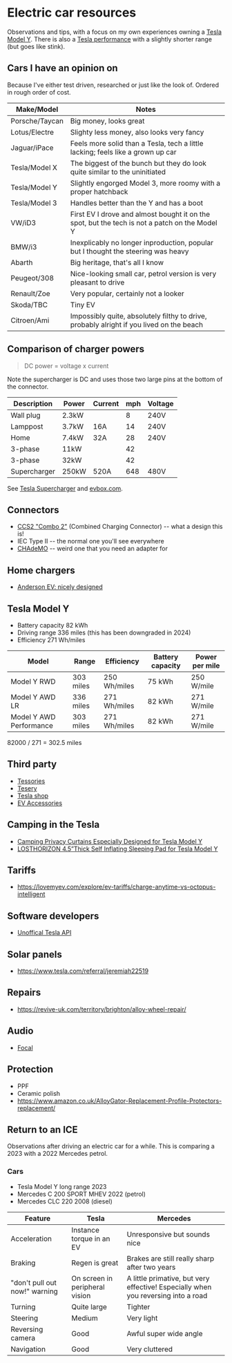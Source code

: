# Electric car resources

Observations and tips, with a focus on my own experiences owning a [Tesla Model Y](https://en.wikipedia.org/wiki/Tesla_Model_Y). There is also a [Tesla performance](https://accelerationtimes.com/models/tesla-model-y-dual-motor-long-range) with a slightly shorter range (but goes like stink).

## Cars I have an opinion on

Because I've either test driven, researched or just like the look of. Ordered in rough order of cost.

| Make/Model | Notes |
|-|-|
| Porsche/Taycan | Big money, looks great |
| Lotus/Electre | Slighty less money, also looks very fancy |
| Jaguar/iPace | Feels more solid than a Tesla, tech a little lacking; feels like a grown up car |
| Tesla/Model X | The biggest of the bunch but they do look quite similar to the uninitiated |
| Tesla/Model Y | Slightly engorged Model 3, more roomy with a proper hatchback |
| Tesla/Model 3 | Handles better than the Y and has a boot |
| VW/iD3 | First EV I drove and almost bought it on the spot, but the tech is not a patch on the Model Y |
| BMW/i3 | Inexplicably no longer inproduction, popular but I thought the steering was heavy |
| Abarth | Big heritage, that's all I know |
| Peugeot/308 | Nice-looking small car, petrol version is very pleasant to drive |
| Renault/Zoe | Very popular, certainly not a looker |
| Skoda/TBC | Tiny EV |
| Citroen/Ami | Impossibly quite, absolutely filthy to drive, probably alright if you lived on the beach |

## Comparison of charger powers

> DC power = voltage x current

Note the supercharger is DC and uses those two large pins at the bottom of the connector.

| Description  | Power | Current | mph  | Voltage |
|---           |---    |---      |---   |---      |
| Wall plug    | 2.3kW |         | 8    | 240V    |
| Lamppost     | 3.7kW | 16A     | 14   | 240V    |
| Home         | 7.4kW | 32A     | 28   | 240V    |
| 3-phase      | 11kW  |         | 42   |         |
| 3-phase      | 32kW  |         | 42   |         |
| Supercharger | 250kW | 520A    | 648  | 480V    |

See [Tesla Supercharger](https://en.wikipedia.org/wiki/Tesla_Supercharger) and [evbox.com](https://evbox.com/uk-en/electric-cars/tesla/tesla-model-y).

## Connectors

- [CCS2 "Combo 2"](https://en.wikipedia.org/wiki/Combined_Charging_System) (Combined Charging Connector) -- what a design this is!
- IEC Type II -- the normal one you'll see everywhere
- [CHAdeMO](https://en.wikipedia.org/wiki/CHAdeMO) -- weird one that you need an adapter for

## Home chargers

- [Anderson EV: nicely designed](https://andersen-ev.com/)

## Tesla Model Y

- Battery capacity 82 kWh
- Driving range 336 miles (this has been downgraded in 2024)
- Efficiency 271 Wh/miles

| Model | Range | Efficiency | Battery capacity | Power per mile |
|---    |---    |---         | ---              | ---            |
| Model Y RWD | 303 miles | 250 Wh/miles | 75 kWh | 250 W/mile |
| Model Y AWD LR | 336 miles | 271 Wh/miles | 82 kWh | 271 W/mile |
| Model Y AWD Performance | 303 miles | 271 Wh/miles | 82 kWh | 271 W/mile |

82000 / 271 = 302.5 miles

## Third party

- [Tessories](https://tessories.uk/)
- [Tesery](https://www.tesery.com/)
- [Tesla shop](https://shop.tesla.com/)
- [EV Accessories](https://evaccessories.co.uk/)

## Camping in the Tesla

- [Camping Privacy Curtains Especially Designed for Tesla Model Y](https://www.amazon.co.uk/TESBEAUTY-Curtains-Sunshade-Upgraded-Distinctive/dp/B0B1WZJWR8/ref=dp_fod_sccl_3/257-3695261-1079115?pd_rd_w=Sd8zS&content-id=amzn1.sym.fd0b82fb-e9ae-42a5-94a3-41ec499cc326&pf_rd_p=fd0b82fb-e9ae-42a5-94a3-41ec499cc326&pf_rd_r=7T983VGM031Z0895DENM&pd_rd_wg=92lAv&pd_rd_r=d5faa8d3-0415-43f4-8271-1c244ee65fba&pd_rd_i=B0B1WZJWR8&th=1)
- [LOSTHORIZON 4.5”Thick Self Inflating Sleeping Pad for Tesla Model Y](https://www.amazon.co.uk/dp/B0BL7VMHKY?ref_=cm_sw_r_apan_dp_4TWBNWEJ5E2K3JEA9BM8)

## Tariffs

- https://lovemyev.com/explore/ev-tariffs/charge-anytime-vs-octopus-intelligent

## Software developers

- [Unoffical Tesla API](https://www.teslaapi.io/vehicles/commands)

## Solar panels

- https://www.tesla.com/referral/jeremiah22519

## Repairs

- https://revive-uk.com/territory/brighton/alloy-wheel-repair/

## Audio

- [Focal](https://www.focal.com/en/t3y-new-tesla-compatible-kits)

## Protection

- PPF
- Ceramic polish
- <https://www.amazon.co.uk/AlloyGator-Replacement-Profile-Protectors-replacement/>

## Return to an ICE

Observations after driving an electric car for a while. This is comparing a 2023 with a 2022 Mercedes petrol.

### Cars

- Tesla Model Y long range 2023
- Mercedes C 200 SPORT MHEV 2022 (petrol)
- Mercedes CLC 220 2008 (diesel)

| Feature | Tesla | Mercedes |
|---      |---    |---       |
| Acceleration | Instance torque in an EV | Unresponsive but sounds nice |
| Braking | Regen is great | Brakes are still really sharp after two years |
| "don't pull out now!" warning | On screen in peripheral vision | A little primative, but very effective! Especially when you reversing into a road |
| Turning | Quite large | Tighter |
| Steering | Medium | Very light |
| Reversing camera | Good | Awful super wide angle |
| Navigation | Good | Very cluttered |

